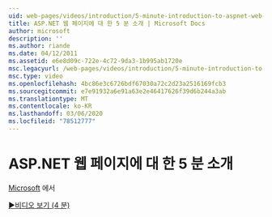 ```yaml
---
uid: web-pages/videos/introduction/5-minute-introduction-to-aspnet-web-pages
title: ASP.NET 웹 페이지에 대 한 5 분 소개 | Microsoft Docs
author: microsoft
description: ''
ms.author: riande
ms.date: 04/12/2011
ms.assetid: e6e8d09c-722e-4c72-9da3-1b995ab1720e
msc.legacyurl: /web-pages/videos/introduction/5-minute-introduction-to-aspnet-web-pages
msc.type: video
ms.openlocfilehash: 4bc86e3c6726bdf67030a72c2d23a2516169fcb3
ms.sourcegitcommit: e7e91932a6e91a63e2e46417626f39d6b244a3ab
ms.translationtype: MT
ms.contentlocale: ko-KR
ms.lasthandoff: 03/06/2020
ms.locfileid: "78512777"
---
```

# <a name="5-minute-introduction-to-aspnet-web-pages"></a>ASP.NET 웹 페이지에 대 한 5 분 소개

[Microsoft](https://github.com/microsoft) 에서

[&#9654;비디오 보기 (4 분)](https://channel9.msdn.com/Blogs/ASP-NET-Site-Videos/5-minute-introduction-to-aspnet-web-pages)
